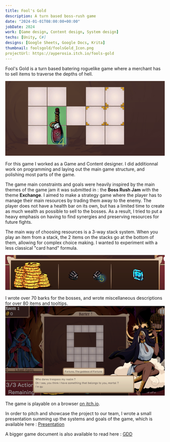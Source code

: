 ```yaml
---
title: Fool's Gold
description: A turn based boss-rush game
date: "2024-01-01T08:00:00+00:00"
jobDate: 2024
work: [Game design, Content design, System design]
techs: [Unity, C#]
designs: [Google Sheets, Google Docs, Krita]
thumbnail: foolsgold/foolsGold_Icon.png
projectUrl: https://ayperosia.itch.io/fools-gold
---
```


Fool's Gold is a turn based batering roguelike game where a merchant has to sell items to traverse the depths of hell.  

![Item selection and rotation](./moveItems.gif)

For this game I worked as a Game and Content designer. I did additionnal work on programming and laying out the main game structure, and polishing most parts of the game. 

The game main constraints and goals were heavily inspired by the main themes of the game jam it was submitted in : the **Boss Rush Jam** with the theme **Exchange**. I aimed to make a strategy game where the player has to manage their main resources by trading them away to the enemy. The player does not have a health bar on its own, but has a limited time to create as much wealth as possible to sell to the bosses. As a result, I tried to put a heavy emphasis on having to find synergies and preserving resources for future fights. 

The main way of choosing resources is a 3-way stack system. When you play an item from a stack, the 2 items on the stacks go at the bottom of them, allowing for complex choice making. I wanted to experiment with a less classical "card hand" formula.  

![Item Stacks](./stacks.png)

I wrote over 70 barks for the bosses, and wrote miscellaneous descriptions for over 80 items and tooltips.  
![Dialogue interface](./dialogue_UI.png)

The game is playable on a browser [on itch.io](https://ayperosia.itch.io/fools-gold).

In order to pitch and showcase the project to our team, I wrote a small presentation summing up the systems and goals of the game, which is available here : [Presentation](https://docs.google.com/presentation/d/1KZ5wtGfDJs4BLFMmTzko2bkxoo9EDe2ajNZvtuqWZYs/edit)

A bigger game document is also available to read here : [GDD](https://docs.google.com/document/d/1mEv0S4rG_MX6Xw7JWYu01h9KuaWqgLSy5VxWMFu6SDU/edit?usp=sharing)
